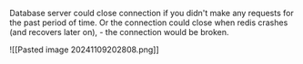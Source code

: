 Database server could close connection if you didn't make any requests for the past period of time. Or the connection could close when redis crashes (and recovers later on), - the connection would be broken.

![[Pasted image 20241109202808.png]]